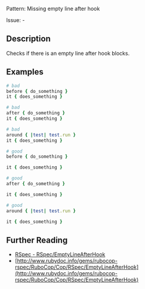 Pattern: Missing empty line after hook

Issue: -

## Description

Checks if there is an empty line after hook blocks.

## Examples

```ruby
# bad
before { do_something }
it { does_something }

# bad
after { do_something }
it { does_something }

# bad
around { |test| test.run }
it { does_something }

# good
before { do_something }

it { does_something }

# good
after { do_something }

it { does_something }

# good
around { |test| test.run }

it { does_something }
```

## Further Reading

* [RSpec - RSpec/EmptyLineAfterHook](https://docs.rubocop.org/rubocop-rspec/cops_rspec.html#rspecemptylineafterhook)
* [http://www.rubydoc.info/gems/rubocop-rspec/RuboCop/Cop/RSpec/EmptyLineAfterHook](http://www.rubydoc.info/gems/rubocop-rspec/RuboCop/Cop/RSpec/EmptyLineAfterHook)
